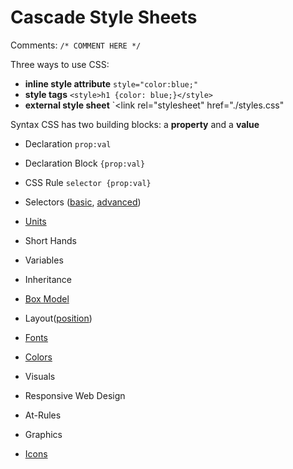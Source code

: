 # Cascade Style Sheets

Comments: `/* COMMENT HERE */`

Three ways to use CSS:
- **inline style attribute** `style="color:blue;"`
- **style tags** `<style>h1 {color: blue;}</style>`
- **external style sheet** `<link rel="stylesheet" href="./styles.css"

Syntax
CSS has two building blocks: a **property** and a **value**
- Declaration	`prop:val`
- Declaration Block	`{prop:val}`
- CSS Rule	`selector {prop:val}`

- Selectors ([basic](./selectors-basic.md), [advanced](./selectors-advanced.md))
- [Units](https://www.w3schools.com/css/css_units.asp)
- Short Hands
- Variables
- Inheritance
- [Box Model](https://www.w3schools.com/css/css_boxmodel.asp)
- Layout([position](https://www.w3schools.com/css/css_positioning.asp))
- [Fonts](https://www.w3schools.com/css/css_font.asp)
- [Colors](https://www.w3schools.com/css/css_colors.asp)
- Visuals
- Responsive Web Design
- At-Rules
- Graphics
- [Icons](https://www.w3schools.com/css/css_icons.asp)
